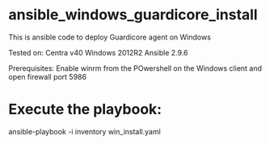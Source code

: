 # ansible_windows_guardicore_install

This is ansible code to deploy Guardicore agent on Windows

Tested on:
Centra v40
Windows 2012R2
Ansible 2.9.6

Prerequisites:
Enable winrm from the POwershell on the Windows client and open firewall port 5986

# Execute the playbook:
ansible-playbook -i inventory win_install.yaml
